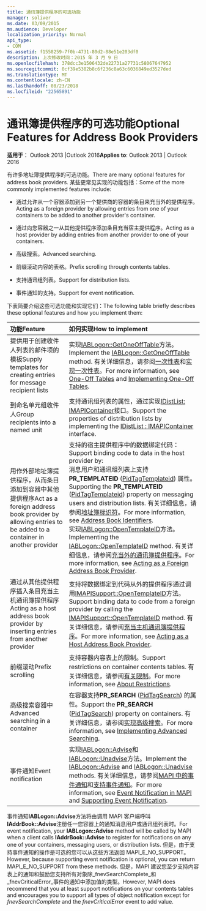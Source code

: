 ```yaml
---
title: 通讯簿提供程序的可选功能
manager: soliver
ms.date: 03/09/2015
ms.audience: Developer
localization_priority: Normal
api_type:
- COM
ms.assetid: f1558259-7f0b-4731-80d2-88e51e203df0
description: 上次修改时间：2015 年 3 月 9 日
ms.openlocfilehash: 378dcc3e1506432de22731a27731c58067647952
ms.sourcegitcommit: 0cf39e5382b8c6f236c8a63c6036849ed3527ded
ms.translationtype: MT
ms.contentlocale: zh-CN
ms.lasthandoff: 08/23/2018
ms.locfileid: "22565891"
---
```

# <a name="optional-features-for-address-book-providers"></a><span data-ttu-id="b6295-103">通讯簿提供程序的可选功能</span><span class="sxs-lookup"><span data-stu-id="b6295-103">Optional Features for Address Book Providers</span></span>

  
  
<span data-ttu-id="b6295-104">**适用于**： Outlook 2013 |Outlook 2016</span><span class="sxs-lookup"><span data-stu-id="b6295-104">**Applies to**: Outlook 2013 | Outlook 2016</span></span> 
  
<span data-ttu-id="b6295-105">有许多地址簿提供程序的可选功能。</span><span class="sxs-lookup"><span data-stu-id="b6295-105">There are many optional features for address book providers.</span></span> <span data-ttu-id="b6295-106">某些更常见实现的功能包括：</span><span class="sxs-lookup"><span data-stu-id="b6295-106">Some of the more commonly implemented features include:</span></span>
  
- <span data-ttu-id="b6295-107">通过允许从一个容器添加到另一个提供商的容器的条目来充当外的提供程序。</span><span class="sxs-lookup"><span data-stu-id="b6295-107">Acting as a foreign provider by allowing entries from one of your containers to be added to another provider's container.</span></span>
    
- <span data-ttu-id="b6295-108">通过向您容器之一从其他提供程序添加条目充当宿主提供程序。</span><span class="sxs-lookup"><span data-stu-id="b6295-108">Acting as a host provider by adding entries from another provider to one of your containers.</span></span>
    
- <span data-ttu-id="b6295-109">高级搜索。</span><span class="sxs-lookup"><span data-stu-id="b6295-109">Advanced searching.</span></span>
    
- <span data-ttu-id="b6295-110">前缀滚动内容的表格。</span><span class="sxs-lookup"><span data-stu-id="b6295-110">Prefix scrolling through contents tables.</span></span>
    
- <span data-ttu-id="b6295-111">支持通讯组列表。</span><span class="sxs-lookup"><span data-stu-id="b6295-111">Support for distribution lists.</span></span>
    
- <span data-ttu-id="b6295-112">事件通知的支持。</span><span class="sxs-lookup"><span data-stu-id="b6295-112">Support for event notification.</span></span>
    
<span data-ttu-id="b6295-113">下表简要介绍这些可选功能和实现它们：</span><span class="sxs-lookup"><span data-stu-id="b6295-113">The following table briefly describes these optional features and how you implement them:</span></span>
  
|<span data-ttu-id="b6295-114">**功能**</span><span class="sxs-lookup"><span data-stu-id="b6295-114">**Feature**</span></span>|<span data-ttu-id="b6295-115">**如何实现**</span><span class="sxs-lookup"><span data-stu-id="b6295-115">**How to implement**</span></span>|
|:-----|:-----|
|<span data-ttu-id="b6295-116">提供用于创建收件人列表的邮件项的模板</span><span class="sxs-lookup"><span data-stu-id="b6295-116">Supply templates for creating entries for message recipient lists</span></span>  <br/> |<span data-ttu-id="b6295-117">实现[IABLogon::GetOneOffTable](iablogon-getoneofftable.md)方法。</span><span class="sxs-lookup"><span data-stu-id="b6295-117">Implement the [IABLogon::GetOneOffTable](iablogon-getoneofftable.md) method.</span></span> <span data-ttu-id="b6295-118">有关详细信息，请参阅[一次性表](one-off-tables.md)和[实现一次性表](implementing-one-off-tables.md)。</span><span class="sxs-lookup"><span data-stu-id="b6295-118">For more information, see [One-Off Tables](one-off-tables.md) and [Implementing One-Off Tables](implementing-one-off-tables.md).</span></span>  <br/> |
|<span data-ttu-id="b6295-119">到命名单元组收件人</span><span class="sxs-lookup"><span data-stu-id="b6295-119">Group recipients into a named unit</span></span>  <br/> |<span data-ttu-id="b6295-120">支持通讯组列表的属性，通过实现[IDistList: IMAPIContainer](idistlistimapicontainer.md)接口。</span><span class="sxs-lookup"><span data-stu-id="b6295-120">Support the properties of distribution lists by implementing the [IDistList : IMAPIContainer](idistlistimapicontainer.md) interface.</span></span>  <br/> |
|<span data-ttu-id="b6295-121">用作外部地址簿提供程序，从而条目添加到容器中其他提供程序</span><span class="sxs-lookup"><span data-stu-id="b6295-121">Act as a foreign address book provider by allowing entries to be added to a container in another provider</span></span>  <br/> | <span data-ttu-id="b6295-122">支持的宿主提供程序中的数据绑定代码：</span><span class="sxs-lookup"><span data-stu-id="b6295-122">Support binding code to data in the host provider by:</span></span>  <br/>  <span data-ttu-id="b6295-123">消息用户和通讯组列表上支持**PR_TEMPLATEID** ([PidTagTemplateid](pidtagtemplateid-canonical-property.md)) 属性。</span><span class="sxs-lookup"><span data-stu-id="b6295-123">Supporting the **PR_TEMPLATEID** ([PidTagTemplateid](pidtagtemplateid-canonical-property.md)) property on messaging users and distribution lists.</span></span> <span data-ttu-id="b6295-124">有关详细信息，请参阅[地址簿标识符](address-book-identifiers.md)。</span><span class="sxs-lookup"><span data-stu-id="b6295-124">For more information, see [Address Book Identifiers](address-book-identifiers.md).</span></span>  <br/>  <span data-ttu-id="b6295-125">实现[IABLogon::OpenTemplateID](iablogon-opentemplateid.md)方法。</span><span class="sxs-lookup"><span data-stu-id="b6295-125">Implementing the [IABLogon::OpenTemplateID](iablogon-opentemplateid.md) method.</span></span> <span data-ttu-id="b6295-126">有关详细信息，请参阅[充当外的通讯簿提供程序](acting-as-a-foreign-address-book-provider.md)。</span><span class="sxs-lookup"><span data-stu-id="b6295-126">For more information, see [Acting as a Foreign Address Book Provider](acting-as-a-foreign-address-book-provider.md).</span></span>  <br/> |
|<span data-ttu-id="b6295-127">通过从其他提供程序插入条目充当主机通讯簿提供程序</span><span class="sxs-lookup"><span data-stu-id="b6295-127">Acting as a host address book provider by inserting entries from another provider</span></span>  <br/> |<span data-ttu-id="b6295-128">支持将数据绑定到代码从外的提供程序通过调用[IMAPISupport::OpenTemplateID](imapisupport-opentemplateid.md)方法。</span><span class="sxs-lookup"><span data-stu-id="b6295-128">Support binding data to code from a foreign provider by calling the [IMAPISupport::OpenTemplateID](imapisupport-opentemplateid.md) method.</span></span> <span data-ttu-id="b6295-129">有关详细信息，请参阅[充当主机通讯簿提供程序](acting-as-a-host-address-book-provider.md)。</span><span class="sxs-lookup"><span data-stu-id="b6295-129">For more information, see [Acting as a Host Address Book Provider](acting-as-a-host-address-book-provider.md).</span></span>  <br/> |
|<span data-ttu-id="b6295-130">前缀滚动</span><span class="sxs-lookup"><span data-stu-id="b6295-130">Prefix scrolling</span></span>  <br/> |<span data-ttu-id="b6295-131">支持容器内容表上的限制。</span><span class="sxs-lookup"><span data-stu-id="b6295-131">Support restrictions on container contents tables.</span></span> <span data-ttu-id="b6295-132">有关详细信息，请参阅[有关限制](about-restrictions.md)。</span><span class="sxs-lookup"><span data-stu-id="b6295-132">For more information, see [About Restrictions](about-restrictions.md).</span></span>  <br/> |
|<span data-ttu-id="b6295-133">高级搜索容器中</span><span class="sxs-lookup"><span data-stu-id="b6295-133">Advanced searching in a container</span></span>  <br/> |<span data-ttu-id="b6295-134">在容器支持**PR_SEARCH** ([PidTagSearch](pidtagsearch-canonical-property.md)) 的属性。</span><span class="sxs-lookup"><span data-stu-id="b6295-134">Support the **PR_SEARCH** ([PidTagSearch](pidtagsearch-canonical-property.md)) property on containers.</span></span> <span data-ttu-id="b6295-135">有关详细信息，请参阅[实现高级搜索](implementing-advanced-searching.md)。</span><span class="sxs-lookup"><span data-stu-id="b6295-135">For more information, see [Implementing Advanced Searching](implementing-advanced-searching.md).</span></span>  <br/> |
|<span data-ttu-id="b6295-136">事件通知</span><span class="sxs-lookup"><span data-stu-id="b6295-136">Event notification</span></span>  <br/> |<span data-ttu-id="b6295-137">实现[IABLogon::Advise](iablogon-advise.md)和[IABLogon::Unadvise](iablogon-unadvise.md)方法。</span><span class="sxs-lookup"><span data-stu-id="b6295-137">Implement the [IABLogon::Advise](iablogon-advise.md) and [IABLogon::Unadvise](iablogon-unadvise.md) methods.</span></span> <span data-ttu-id="b6295-138">有关详细信息，请参阅[MAPI 中的事件通知](event-notification-in-mapi.md)和[支持事件通知](supporting-event-notification.md)。</span><span class="sxs-lookup"><span data-stu-id="b6295-138">For more information, see [Event Notification in MAPI](event-notification-in-mapi.md) and [Supporting Event Notification](supporting-event-notification.md).</span></span>  <br/> |
   
<span data-ttu-id="b6295-139">事件通知**IABLogon::Advise**方法将由调用 MAPI 客户端呼叫**IAddrBook::Advise**注册任一您容器上的通知消息用户或通讯组列表时。</span><span class="sxs-lookup"><span data-stu-id="b6295-139">For event notification, your **IABLogon::Advise** method will be called by MAPI when a client calls **IAddrBook::Advise** to register for notifications on any one of your containers, messaging users, or distribution lists.</span></span> <span data-ttu-id="b6295-140">但是，由于支持事件通知的操作是可选的您可以从这些方法返回 MAPI_E_NO_SUPPORT。</span><span class="sxs-lookup"><span data-stu-id="b6295-140">However, because supporting event notification is optional, you can return MAPI_E_NO_SUPPORT from these methods.</span></span> <span data-ttu-id="b6295-141">但是，MAPI 建议您至少支持内容表上的通知和鼓励您支持所有对象除_fnevSearchComplete_和_fnevCriticalError_事件的通知中添加值的类型。</span><span class="sxs-lookup"><span data-stu-id="b6295-141">However, MAPI does recommend that you at least support notifications on your contents tables and encourages you to support all types of object notification except for  _fnevSearchComplete_ and the  _fnevCriticalError_ event to add value.</span></span> 
  

